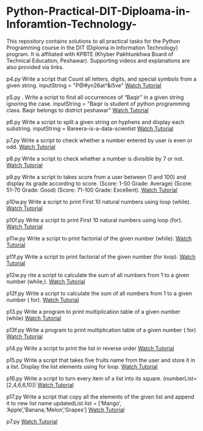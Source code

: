 # Python-Practical-DIT-Diploama-in-Inforamtion-Technology-
This repository contains solutions to all practical tasks for the Python Programming course in the DIT (Diploma in Information Technology) program. It is affiliated with KPBTE (Khyber Pakhtunkhwa Board of Technical Education, Peshawar). Supporting videos and explanations are also provided via links.

p4.py	Write a script that Count all letters, digits, and special symbols from a given string. inputString = "P@#yn26at^&i5ve"
[Watch Tutorial](https://youtu.be/tQgQFq4L6TA)


p5.py .	Write a script to find all occurrences of “Baqir” in a given string ignoring the case. inputString = "Baqir is student of python programming class. Baqir belongs to district peshawar"
[Watch Tutorial](https://youtu.be/rhViMu9kuPo)

p6.py Write a script to split a given string on hyphens and display each substring. inputString = Bareera-is-a-data-scientist
[Watch Tutorial](https://youtu.be/glHBT-M5NVU)

p7.py Write a script to check whether a number entered by user is even or odd.
[Watch Tutorial](https://youtu.be/UlAlNYh8Spc)

p8.py Write a script to check whether a number is divisible by 7 or not.
[Watch Tutorial](https://youtu.be/T02Uyc1Zux4)

p9.py Write a script to takes score from a user between (1 and 100) and display its grade according to score. (Score: 1-50 Grade: Average) (Score: 51-70 Grade: Good) (Score: 71-100 Grade: Excellent).
[Watch Tutorial](https://youtu.be/A7F6HOuQRJE)


p10w.py Write a script to print First 10 natural numbers using loop (while).
[Watch Tutorial](https://youtu.be/AnUaPY3ezVk)


p10f.py Write a script to print First 10 natural numbers using loop (for).
[Watch Tutorial](https://youtu.be/9y40h7I8lvU)

p11w.py Write a script to print factorial of the given number (while).
[Watch Tutorial](https://youtu.be/YfbWW_pNUw8)

p11f.py Write a script to print factorial of the given number (for loop).
[Watch Tutorial](https://youtu.be/9y40h7I8lvU)

p12w.py rite a script to calculate the sum of all numbers from 1 to a given number (while,).
[Watch Tutorial](https://youtu.be/z88ajrCStC4)

p12f.py Write a script to calculate the sum of all numbers from 1 to a given number ( for).
[Watch Tutorial](https://youtu.be/-Mg75VIF4r4)

p13.py Write a program to print multiplication table of a given number (while)
[Watch Tutorial](https://youtu.be/CQ1XXVsfvww)

p13f.py Write a program to print multiplication table of a given number ( for)
[Watch Tutorial](https://youtu.be/RXijWL0Sfno)

p14.py Write a script to print the list in reverse order
[Watch Tutorial](https://youtu.be/nna9B-VwCg8)

p15.py Write a script that takes five fruits name from the user and store it in a list. Display the list elements using for loop.
[Watch Tutorial](https://youtu.be/a8nt3Z9Ufx0)

p16.py Write a script to turn every item of a list into its square. (numberList= [2,4,6,6,10])
[Watch Tutorial](https://youtu.be/X_9utgM-ARg)

p17.py Write a script that copy all the elements of the given list and append it to new list name updatedList.list = [‘Mango’, ‘Apple’,’Banana,’Melon’,’Grapes’]
[Watch Tutorial](https://youtu.be/plj1kiUq3JY)


p7.py 
[Watch Tutorial]()





